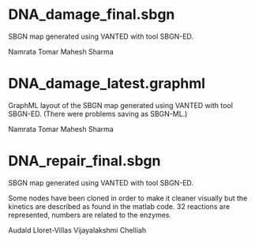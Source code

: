DNA_damage_final.sbgn
=====================

SBGN map generated using VANTED with tool SBGN-ED. 

Namrata Tomar
Mahesh Sharma

DNA_damage_latest.graphml
=====================

GraphML layout of the SBGN map generated using VANTED with tool SBGN-ED. (There were problems saving as SBGN-ML.)

Namrata Tomar
Mahesh Sharma

DNA_repair_final.sbgn
=====================

SBGN map generated using VANTED with tool SBGN-ED. 

Some nodes have been cloned in order to make it cleaner visually but the kinetics are described as found in the matlab code.
32 reactions are represented, numbers are related to the enzymes. 

Audald Lloret-Villas
Vijayalakshmi Chelliah
